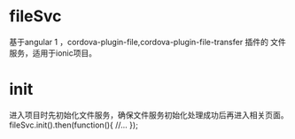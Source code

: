# fileSvc
基于angular 1 ，cordova-plugin-file,cordova-plugin-file-transfer 插件的 文件服务，适用于ionic项目。

# init
进入项目时先初始化文件服务，确保文件服务初始化处理成功后再进入相关页面。
    fileSvc.init().then(function(){
    //...
    });
    
